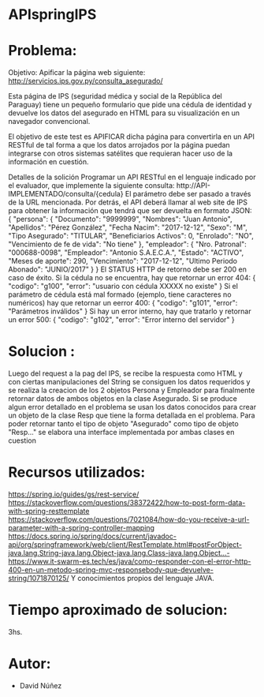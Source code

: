 # APIspringIPS

# Problema:

Objetivo: Apificar la página web siguiente:
http://servicios.ips.gov.py/consulta_asegurado/

Esta página de IPS (seguridad médica y social de la República del Paraguay) tiene un pequeño
formulario que pide una cédula de identidad y devuelve los datos del asegurado en HTML para su
visualización en un navegador convencional.

El objetivo de este test es APIFICAR dicha página para convertirla en un API RESTful de tal forma a
que los datos arrojados por la página puedan integrarse con otros sistemas satélites que requieran
hacer uso de la información en cuestión.

Detalles de la solición
Programar un API RESTful en el lenguaje indicado por el evaluador, que implemente la siguiente
consulta:
http://API-IMPLEMENTADO/consulta/{cedula}
El parámetro debe ser pasado a través de la URL mencionada. Por detrás, el API deberá llamar al
web site de IPS para obtener la información que tendrá que ser devuelta en formato JSON:
{ "persona": { "Documento": "9999999", "Nombres": "Juan Antonio", "Apellidos": "Pérez
González", "Fecha Nacim": "2017-12-12", "Sexo": "M", "Tipo Asegurado": "TITULAR",
"Beneficiarios Activos": 0, "Enrolado": "NO", "Vencimiento de fe de vida": "No tiene" },
"empleador": { "Nro. Patronal": "000688-0098", "Empleador": "Antonio S.A.E.C.A.",
"Estado": "ACTIVO", "Meses de aporte": 290, "Vencimiento": "2017-12-12", "Ultimo
Periodo Abonado": "JUNIO/2017" } }
El STATUS HTTP de retorno debe ser 200 en caso de éxito.
Si la cédula no se encuentra, hay que retornar un error 404:
{ "codigo": "g100", "error": "usuario con cédula XXXXX no existe" }
Si el parámetro de cédula está mal formado (ejemplo, tiene caracteres no numéricos) hay que
retornar un eerror 400:
{ "codigo": "g101", "error": "Parámetros inválidos" }
Si hay un error interno, hay que tratarlo y retornar un error 500:
{ "codigo": "g102", "error": "Error interno del servidor" }

# Solucion :

Luego del request a la pag del IPS, se recibe la respuesta como HTML y con ciertas manipulaciones del String se consiguen los datos requeridos y se realiza la creacion de los 2 objetos Persona y Empleador para finalmente retornar datos de ambos objetos en la clase Asegurado.
Si se produce algun error detallado en el problema se usan los datos conocidos para crear un objeto de la clase Resp que tiene la forma detallada en el problema.
Para poder retornar tanto el tipo de objeto "Asegurado" como tipo de objeto "Resp..." se elabora una interface implementada por ambas clases en cuestion

# Recursos utilizados:

https://spring.io/guides/gs/rest-service/
https://stackoverflow.com/questions/38372422/how-to-post-form-data-with-spring-resttemplate
https://stackoverflow.com/questions/7021084/how-do-you-receive-a-url-parameter-with-a-spring-controller-mapping
https://docs.spring.io/spring/docs/current/javadoc-api/org/springframework/web/client/RestTemplate.html#postForObject-java.lang.String-java.lang.Object-java.lang.Class-java.lang.Object...-
https://www.it-swarm-es.tech/es/java/como-responder-con-el-error-http-400-en-un-metodo-spring-mvc-responsebody-que-devuelve-string/1071870125/
Y conocimientos propios del lenguaje JAVA.

# Tiempo aproximado de solucion:

3hs.

# Autor:

- David Núñez



